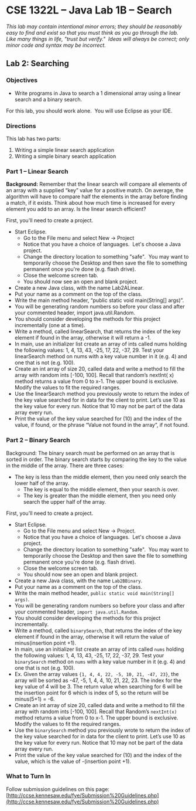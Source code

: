 # CSE 1322L – Java Lab 1B – Search

_This lab may contain intentional minor errors; they should be reasonably easy to find and exist so that you must think as you go through the lab.  Like many things in life, "trust but verify."  Ideas will always be correct; only minor code and syntax may be incorrect._

## Lab 2: Searching

### Objectives

* Write programs in Java to search a 1 dimensional array using a linear search and a binary search.

For this lab, you should work alone.  You will use Eclipse as your IDE.

### Directions

This lab has two parts:

1. Writing a simple linear search application
2. Writing a simple binary search application

### Part 1 – Linear Search

**Background:** Remember that the linear search will compare all elements of an array with a supplied “key” value for a positive match.  On average, the algorithm will have to compare half the elements in the array before finding a match, if it exists.  Think about how much time is increased for every element you add to an array.  Is the linear search efficient?

First, you'll need to create a project.  

* Start Eclipse.
  * Go to the File menu and select New -> Project
  * Notice that you have a choice of languages.  Let's choose a Java project.
  * Change the directory location to something "safe".  You may want to temporarily choose the Desktop and then save the file to something permanent once you're done (e.g. flash drive).
  * Close the welcome screen tab.
  * You should now see an open and blank project.
* Create a new Java class, with the name Lab2ALinear.
* Put your name as a comment on the top of the class.
* Write the main method header, “public static void main(String[] args)”.
* You will be generating random numbers so before your class and after your commented header, import java.util.Random.
* You should consider developing the methods for this project incrementally (one at a time).
* Write a method, called linearSearch, that returns the index of the key element if found in the array, otherwise it will return a -1.
* In main, use an initializer list create an array of ints called nums holding the following values:  1, 4, 13, 43, -25, 17, 22, -37, 29. Test your linearSearch method on nums with a key value number in it (e.g. 4) and one that is not (e.g. 100).
* Create an int array of size 20, called data and write a method to fill the array with random ints [-100, 100].  Recall that random’s nextInt( x) method returns a value from 0 to x-1.  The upper bound is exclusive.  Modify the values to fit the required ranges.
* Use the linearSearch method you previously wrote to return the index of the key value searched for in data for the client to print. Let’s use 10 as the key value for every run. Notice that 10 may not be part of the data array every run.
* Print the value of the key value searched for (10) and the index of the value, if found, or the phrase “Value not found in the array”, if not found.

### Part 2 – Binary Search

Background: The binary search must be performed on an array that is sorted in order.  The binary search starts by comparing the key to the value in the middle of the array.  There are three cases:

* The key is less than the middle element, then you need only search the lower half of the array.
  * The key is equal to the middle element, then your search is over.
  * The key is greater than the middle element, then you need only search the upper half of the array.

First, you'll need to create a project.  

* Start Eclipse.
  * Go to the File menu and select New -> Project.
  * Notice that you have a choice of languages.  Let's choose a Java project.
  * Change the directory location to something "safe".  You may want to temporarily choose the Desktop and then save the file to something permanent once you're done (e.g. flash drive).
  * Close the welcome screen tab.
  * You should now see an open and blank project.
* Create a new Java class, with the name `Lab2BBinary`.
* Put your name as a comment on the top of the class.
* Write the main method header, `public static void main(String[] args)`.
* You will be generating random numbers so before your class and after your commented header, `import java.util.Random`.
* You should consider developing the methods for this project incrementally.
* Write a method, called `binarySearch`, that returns the index of the key element if found in the array, otherwise it will return the value of minus(insertion point +1).
* In main, use an initializer list create an array of ints called `nums` holding the following values:  1, 4, 13, 43, -25, 17, 22, -37, 29. Test your `binarySearch` method on `nums` with a key value number in it (e.g. 4) and one that is not (e.g. 100).
* Ex. Given the array values `{1, 4, 4, 22, -5, 10, 21, -47, 23}`, the array will be sorted as -47, -5, 1, 4, 4, 10, 21, 22, 23.  The index for the key value of 4 will be 3.  The return value when searching for 6 will be the insertion point for 6 which is index of 5, so the return will be minus(5+1) = -6.
* Create an int array of size 20, called data and write a method to fill the array with random ints [-100, 100].  Recall that Random’s `nextInt(x)` method returns a value from 0 to x-1.  The upper bound is exclusive.  Modify the values to fit the required ranges.
* Use the `binarySearch` method you previously wrote to return the index of the key value searched for in data for the client to print. Let’s use 10 as the key value for every run. Notice that 10 may not be part of the data array every run.
* Print the value of the key value searched for (10) and the index of the value, which is the value of -(insertion point +1).

### What to Turn In

Follow submission guidelines on this page: [http://ccse.kennesaw.edu/fye/Submission%20Guidelines.php](http://ccse.kennesaw.edu/fye/Submission%20Guidelines.php)
